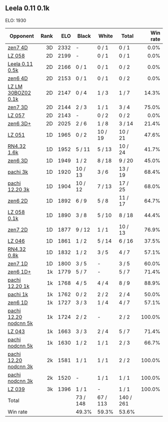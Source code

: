 ## Leela 0.11 0.1k ##

ELO: 1930

Opponent | Rank | ELO | Black | White | Total | Win rate
---------|-----:|----:|-------|-------|-------|-------:
[zen7 4D](zen7%204D.md) | 3D | 2332 | - | 0 / 1 | 0 / 1 | 0.0%
[LZ 058](LZ%20058.md) | 2D | 2199 | - | 0 / 1 | 0 / 1 | 0.0%
[Leela 0.11 0.5k](Leela%200.11%200.5k.md) | 2D | 2166 | 0 / 1 | 0 / 1 | 0 / 2 | 0.0%
[zen6 4D](zen6%204D.md) | 2D | 2153 | 0 / 1 | 0 / 1 | 0 / 2 | 0.0%
[LZ LM 30BOZ02 0.1k](LZ%20LM%2030BOZ02%200.1k.md) | 2D | 2147 | 0 / 4 | 1 / 3 | 1 / 7 | 14.3%
[zen7 3D](zen7%203D.md) | 2D | 2144 | 2 / 3 | 1 / 1 | 3 / 4 | 75.0%
[LZ 057](LZ%20057.md) | 2D | 2143 | - | 0 / 2 | 0 / 2 | 0.0%
[zen6 3D+](zen6%203D+.md) | 2D | 2025 | 2 / 6 | 1 / 8 | 3 / 14 | 21.4%
[LZ 051](LZ%20051.md) | 1D | 1965 | 0 / 2 | 10 / 19 | 10 / 21 | 47.6%
[RN4.32 1.6k](RN4.32%201.6k.md) | 1D | 1952 | 5 / 11 | 5 / 13 | 10 / 24 | 41.7%
[zen6 3D](zen6%203D.md) | 1D | 1949 | 1 / 2 | 8 / 18 | 9 / 20 | 45.0%
[pachi 3k](pachi%203k.md) | 1D | 1920 | 10 / 13 | 3 / 6 | 13 / 19 | 68.4%
[pachi 12.20 3k](pachi%2012.20%203k.md) | 1D | 1904 | 10 / 12 | 7 / 13 | 17 / 25 | 68.0%
[zen6 2D](zen6%202D.md) | 1D | 1892 | 6 / 9 | 5 / 8 | 11 / 17 | 64.7%
[LZ 058 0.1k](LZ%20058%200.1k.md) | 1D | 1890 | 3 / 8 | 5 / 10 | 8 / 18 | 44.4%
[zen7 2D](zen7%202D.md) | 1D | 1877 | 9 / 12 | 1 / 1 | 10 / 13 | 76.9%
[LZ 046](LZ%20046.md) | 1D | 1861 | 1 / 2 | 5 / 14 | 6 / 16 | 37.5%
[RN4.32 0.8k](RN4.32%200.8k.md) | 1D | 1832 | 1 / 2 | 3 / 5 | 4 / 7 | 57.1%
[zen7 1D](zen7%201D.md) | 1D | 1800 | 3 / 5 | - | 3 / 5 | 60.0%
[zen6 1D+](zen6%201D+.md) | 1k | 1779 | 5 / 7 | - | 5 / 7 | 71.4%
[pachi 12.20 1k](pachi%2012.20%201k.md) | 1k | 1768 | 4 / 5 | 4 / 4 | 8 / 9 | 88.9%
[pachi 1k](pachi%201k.md) | 1k | 1762 | 0 / 2 | 2 / 2 | 2 / 4 | 50.0%
[zen6 1D](zen6%201D.md) | 1k | 1727 | 3 / 3 | 1 / 4 | 4 / 7 | 57.1%
[pachi 12.20 nodcnn 5k](pachi%2012.20%20nodcnn%205k.md) | 1k | 1724 | 2 / 2 | - | 2 / 2 | 100.0%
[LZ 043](LZ%20043.md) | 1k | 1663 | 3 / 3 | 2 / 4 | 5 / 7 | 71.4%
[pachi nodcnn 5k](pachi%20nodcnn%205k.md) | 1k | 1630 | 1 / 2 | 1 / 1 | 2 / 3 | 66.7%
[pachi 12.20 nodcnn 3k](pachi%2012.20%20nodcnn%203k.md) | 2k | 1581 | 1 / 1 | 1 / 1 | 2 / 2 | 100.0%
[pachi nodcnn 3k](pachi%20nodcnn%203k.md) | 2k | 1520 | - | 1 / 1 | 1 / 1 | 100.0%
[LZ 039](LZ%20039.md) | 3k | 1396 | 1 / 1 | - | 1 / 1 | 100.0%
Total | | | 73 / 148 | 67 / 113 | 140 / 261 | 
Win rate| | | 49.3% | 59.3% | 53.6% | 
